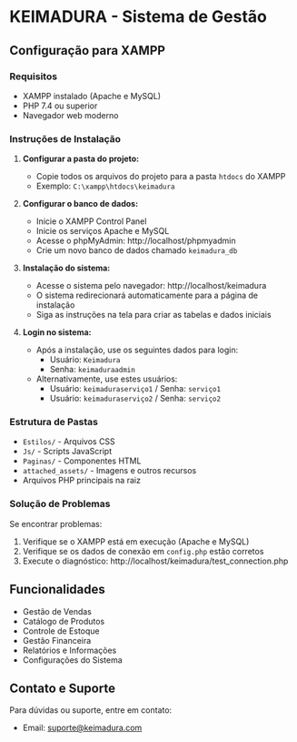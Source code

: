 
# KEIMADURA - Sistema de Gestão

## Configuração para XAMPP

### Requisitos
- XAMPP instalado (Apache e MySQL)
- PHP 7.4 ou superior
- Navegador web moderno

### Instruções de Instalação

1. **Configurar a pasta do projeto:**
   - Copie todos os arquivos do projeto para a pasta `htdocs` do XAMPP
   - Exemplo: `C:\xampp\htdocs\keimadura`

2. **Configurar o banco de dados:**
   - Inicie o XAMPP Control Panel
   - Inicie os serviços Apache e MySQL
   - Acesse o phpMyAdmin: http://localhost/phpmyadmin
   - Crie um novo banco de dados chamado `keimadura_db`

3. **Instalação do sistema:**
   - Acesse o sistema pelo navegador: http://localhost/keimadura
   - O sistema redirecionará automaticamente para a página de instalação
   - Siga as instruções na tela para criar as tabelas e dados iniciais

4. **Login no sistema:**
   - Após a instalação, use os seguintes dados para login:
     - Usuário: `Keimadura`
     - Senha: `keimaduraadmin`
   - Alternativamente, use estes usuários:
     - Usuário: `keimaduraserviço1` / Senha: `serviço1`
     - Usuário: `keimaduraserviço2` / Senha: `serviço2`

### Estrutura de Pastas

- `Estilos/` - Arquivos CSS
- `Js/` - Scripts JavaScript
- `Paginas/` - Componentes HTML
- `attached_assets/` - Imagens e outros recursos
- Arquivos PHP principais na raiz

### Solução de Problemas

Se encontrar problemas:

1. Verifique se o XAMPP está em execução (Apache e MySQL)
2. Verifique se os dados de conexão em `config.php` estão corretos
3. Execute o diagnóstico: http://localhost/keimadura/test_connection.php

## Funcionalidades

- Gestão de Vendas
- Catálogo de Produtos
- Controle de Estoque
- Gestão Financeira
- Relatórios e Informações
- Configurações do Sistema

## Contato e Suporte

Para dúvidas ou suporte, entre em contato:
- Email: suporte@keimadura.com
